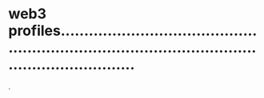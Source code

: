 # web3 profiles..........................................................................................................................
.
